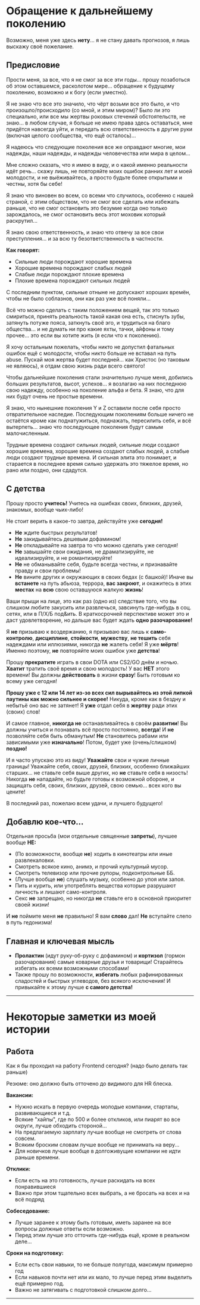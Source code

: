 # Обращение к дальнейшему поколению

Возможно, меня уже здесь **нету**... я не стану давать прогнозов, я лишь выскажу своё пожелание.

## Предисловие

Прости меня, за все, что я не смог за все эти годы... прошу позаботься об этом оставшемся, расколотом мире... обращение к будущему поколению, возможно и к богу (если уместно).

Я не знаю что все это значило, что чёрт возьми все это было, и что произошло/происходило (со мной, и этим миром)? Было ли это специально, или все мы жертвы роковых стечений обстоятельств, не знаю... в любом случае, я больше не имею права здесь оставаться, мне придётся навсегда уйти, и передать всю ответственность в другие руки (включая целого сообщества, что ещё осталось)...

Я надеюсь что следующие поколения все же оправдают многие, мои надежды, наши надежды, и надежды человечества или мира в целом...

Мне сложно сказать, что я имею в виду, и о какой именно реальности идёт речь... скажу лишь, не повторяйте моих ошибок ранних лет и моей молодости, и не выёживайтесь, а просто будьте более открытыми и честны, хотя бы себе!

Я знаю что виновен во всем, со всеми что случилось, особенно с нашей страной, с этим обществом, что не смог все сделать или избежать раньше, что не смог остановить это безумие когда оно только зарождалось, не смог остановить весь этот моховик который раскрутил... 

Я знаю свою ответственность, и знаю что отвечу за все свои преступления... и за всю ту безответственность в частности.

**Как говорят:**

- Сильные люди порождают хорошие времена
- Хорошие времена порождают слабых людей
- Слабые люди порождают плохие времена
- Плохие времена порождают сильных людей

С последним пунктом, сильные отныне не допускают хороших времён, чтобы не было соблазнов, они как раз уже всё поняли...

Всё что можно сделать с таким положением вещей, так это только смириться, принять реальность такой какая она есть, стиснуть зубы, затянуть потуже пояса, заткнуть своё эго, и трудиться на благо общества... и не думать ни про какие яхты, тачки, айфоны и тому прочее... это если вы хотите жить (я если что к поколению).

Я хочу остальным пожелать, чтобы никто не допустил фатальных ошибок ещё с молодости, чтобы никто больше не вставал на путь abuse. Пускай моя жертва будет последней... как Христос (но таковым не являюсь), я отдам свою жизнь ради всего святого!

Чтобы дальнейшие поколения стали значительно лучше меня, добились больших результатов, высот, успехов... я возлагаю на них последнюю свою надежду, особенно на поколение альфа и бета. Я знаю, что для них будут очень не простые времени.

Я знаю, что нынешние поколения Y и Z оставили после себя просто отвратительное наследие. Последующим поколениям больше ничего не остаётся кроме как поднатужиться, поднажать, пересилить себя, и всё вытерпеть... знаю что последующее поколения будут самым малочисленным.

Трудные времена создают сильных людей, сильные люди создают хорошие времена, хорошие времена создают слабых людей, а слабые люди создают трудные времена. И сильная элита это понимает, и старается в последнее время сильно удержать это тяжелое время, но рано или поздно, они сдадутся.

## С детства

Прошу просто **учитесь!** Учитесь на ошибках своих, близких, друзей, знакомых, вообще чьих-либо!

Не стоит верить в какое-то завтра, действуйте уже **сегодня!** 

- **Не** ждите быстрых результатов!
- **Не** закидывайтесь дешевым дофамином!
- **Не** откладывайте на завтра то что можно сделать уже сегодня!
- **Не** завышайте свои ожидания, не драматизируйте, не идеализируйте, и не романтизируйте!
- **Не** не обманывайте себя, будьте всегда честны, и признавайте правду и свои проблемы!
- **Не** вините других и окружающих в своих бедах (с башкой)! Иначе вы **встанете** на путь абьюза, террора, **вас закроют**, и окажитесь в этих **местах** на **всю** свою оставшуюся жалкую **жизнь**!

Ваши прыщи на лице, это как раз (одно из) следствие того, что вы слишком любите закусить или развлечься, завсинуть где-нибудь в соц. сетях, или в П/Х/Б под&ить. В краткосрочней перспективе может это и даст удовлетворение, но дальше вас будет ждать **одно разочарование!**

Я **не** призываю к воздержанию, я призываю вас лишь к **само-контролю**, **дисциплине**, **стойкости**, **мужеству**, **не тешить** себя надеждами или иллюзиями, никогда **не** жалеть себя! Я уже **мёртв**! Именно поэтому, **не** повторяйте моих ошибок уже **детства**!

Прошу **прекратите** играть в свои DOTA или CS2/GO днём и ночью. **Хватит** тратить своё время и свою молодость! У вас **НЕТ** этого времени! Вы должны **действовать** в жизни **сразу**! Быть готовым ко всему уже сегодня!

**Прошу уже с 12 или 14 лет из-зо всех сил вырывайтесь из этой липкой паутины как можно сильнее и скорее!** Никуда, кроме как в бездну и небытьё оно вас не затянет! Я **уже** отдал себя в **жертву** ради этих (своих) слов!

И самое главное, **никогда не** останавливайтесь в своём **развитии**! Вы должны учиться и познавать всё просто постоянно, **всегда**! И **не** позволяйте себя быть обманутым! **Не** становитесь рабами или зависимыми уже **изначально**! Потом, будет уже (очень/слишком) **поздно!**

И я часто упускаю это из виду! **Уважайте** свои и чужие личные границы! Уважайте себя, своих, друзей, близких, особенно ближайших старших... не ставьте себя выше других, но **не** ставьте себя в низость! Никогда **не** нападайте, но будьте готовы к возможной обороне, и защищать себя, своих, близких, друзей, свою семью... всех кого вы цените!

В последний раз, пожелаю всем удачи, и лучшего будущего!

## Добавлю кое-что...

Отдельная просьба (мои отдельные священные **запреты**), лучшее вообще **НЕ:**

- (По возможности, вообще **не**) ходить в кинотеатры или иные развлекаловки.
- Смотреть всякое кино, анимэ, и прочий культурный мусор.
- Смотреть телевизор или прочие рупоры, подконтрольные ББ.
- (Лучше вообще **не**) слушать музыку, особенно до упоя или запоя.
- Пить и курить, или употреблять вещества которые разрушают личность и лишают само-контроля.
- Секс **не** запрещаю, но никогда **не** ставьте его в основной приоритет своей жизни!

И **не** поймите меня **не** правильно! Я вам **слово** дал! **Не** вступайте слепо в путь гедонизма!

## Главная и ключевая мысль

- **Пролактин** (идут руку-об-руку с дофамином) и **кортизол** (гормон разочарования) самые коварные друзья и товарищи! Старайтесь избегать их всеми возможными способами!
- Также прошу по возможности, **избегать** любых рафинированных сладостей и быстрых углеводов, без всякого исключения! И привыкайте к этому лучше **с самого детства!**

---

# Некоторые заметки из моей истории

## Работа

Как я бы проходил на работу Frontend сегодня? (надо было делать так раньше)

Резюме: оно должно быть отточено до видимого для HR блеска.

**Вакансии:**
- Нужно искать в первую очередь молодые компании, стартапы, развивающиеся и т.д.
- Всякие "хайпы", где по 500 и более откликов, или пиарят во все округи, лучше обходить стороной...
- На предлагаемую зарплату лучше вообще не смотреть от слова совсем.
- Всяким броским словам лучше вообще не принимать на веру...
- Для новичков лучше вообще в долгоживущие компании не идти раньше времени.

**Отклики:**
- Если есть на это готовность, лучше раскидать на всех понравившиеся
- Важно при этом тщательно всех выбрать, а не бросать на всех и на всё подряд

**Собеседование:**
- Лучше заранее к этому быть готовым, иметь заранее на все вопросы должные ответы если возможно.
- Перед этим лучше это отточить где-нибудь ещё, кроме в реальном деле...

**Сроки на подготовку:**
- Если есть свои навыки, то не больше полугода, максимум примерно год
- Если навыков почти нет или их мало, то лучше перед этим выделить ещё примерно год.
- Важно не затягивать с подготовкой слишком долго...

---
